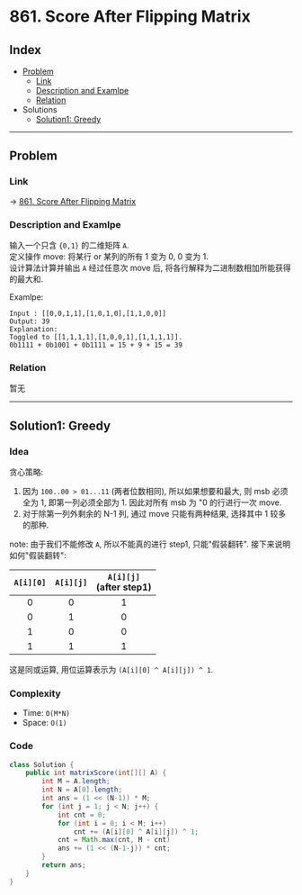 # 861. Score After Flipping Matrix

## Index

- [Problem](#problem)
  - [Link](#Link)
  - [Description and Examlpe](#description-and-examlpe)
  - [Relation](#relation)
- Solutions
  - [Solution1: Greedy](#solution1-greedy)

----

## Problem

### Link

-> [861. Score After Flipping Matrix][1]

### Description and Examlpe

输入一个只含 `{0,1}` 的二维矩阵 `A`.  
定义操作 move: 将某行 or 某列的所有 1 变为 0, 0 变为 1.  
设计算法计算并输出 `A` 经过任意次 move 后, 将各行解释为二进制数相加所能获得的最大和.

Examlpe:

```nohighlight
Input : [[0,0,1,1],[1,0,1,0],[1,1,0,0]]
Output: 39
Explanation:
Toggled to [[1,1,1,1],[1,0,0,1],[1,1,1,1]].
0b1111 + 0b1001 + 0b1111 = 15 + 9 + 15 = 39
```

### Relation

暂无

----

## Solution1: Greedy

### Idea

贪心策略:

1. 因为 `100..00 > 01...11` (两者位数相同), 所以如果想要和最大, 则 msb 必须全为 1, 即第一列必须全部为 1. 因此对所有 msb 为 "0 的行进行一次 move.
2. 对于除第一列外剩余的 N-1 列, 通过 move 只能有两种结果, 选择其中 1 较多的那种.

note: 由于我们不能修改 `A`, 所以不能真的进行 step1, 只能"假装翻转". 接下来说明如何"假装翻转":

`A[i][0]`|`A[i][j]`|`A[i][j]`<br>(after step1)
:-------:|:-------:|:----:
0        |0        |1
0        |1        |0
1        |0        |0
1        |1        |1

这是同或运算, 用位运算表示为 `(A[i][0] ^ A[i][j]) ^ 1`.

### Complexity

- Time: `O(M*N)`
- Space: `O(1)`

### Code

```java
class Solution {
    public int matrixScore(int[][] A) {
        int M = A.length;
        int N = A[0].length;
        int ans = (1 << (N-1)) * M;
        for (int j = 1; j < N; j++) {
            int cnt = 0;
            for (int i = 0; i < M; i++)
                cnt += (A[i][0] ^ A[i][j]) ^ 1;
            cnt = Math.max(cnt, M - cnt)
            ans += (1 << (N-1-j)) * cnt;
        }
        return ans;
    }
}
```

[1]: https://leetcode.com/problems/score-after-flipping-matrix/
